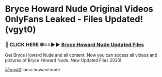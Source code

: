 # Bryce Howard Nude Original Videos 0nlyFans Leaked - Files Updated! (vgyt0)

<h3>🔴 CLICK HERE 🌐==►► <a href="https://tinyurl.com/4mcuefdz" rel="nofollow">Bryce Howard Nude Updated Files</a></h3>

Get Bryce Howard Nude and all content. Now you can access all videos and pictures of Bryce Howard Nude. New Updated Files 2025!

[![vgyt0](https://i.imgur.com/StAQSOY.gif)](https://tinyurl.com/4mcuefdz)
laura howard nude